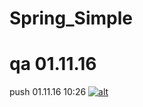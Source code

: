 Spring_Simple
=============
qa 01.11.16
=============
push 01.11.16 10:26
[![alt](https://codenvy.com/factory/resources/factory-white.png)](https://codenvy.com/factory?id=vv92tvgv6da02ife)

